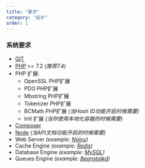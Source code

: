 ```yaml
---
title: "要求"
category: "起步"
order: 1
---
```


### 系统要求

* [GIT](https://git-scm.com/downloads)
* [PHP](php.net) >= 7.2 *(推荐7.4)*
* PHP 扩展:
   * OpenSSL PHP扩展
   * PDO PHP扩展
   * Mbstring PHP扩展
   * Tokenizer PHP扩展
   * BCMath PHP扩展 *(当Hash ID功能开启时候需要)*
   * Intl 扩展 *(当你使用本地化容器的时候需要)*
* [Composer](https://getcomposer.org/download/)
* [Node](https://nodejs.org/en/) *(当API文档功能开启的时候需要)*
* Web Server *(example: [Nginx](https://www.nginx.com/))*
* Cache Engine *(example: [Redis](http://redis.io))*
* Database Engine *(example: [MySQL](https://www.mysql.com/))*
* Queues Engine *(example: [Beanstalkd](https://beanstalkd.github.io/))*
